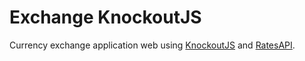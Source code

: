# Exchange KnockoutJS

Currency exchange application web using [KnockoutJS](https://knockoutjs.com/) and [RatesAPI](https://ratesapi.io/).
